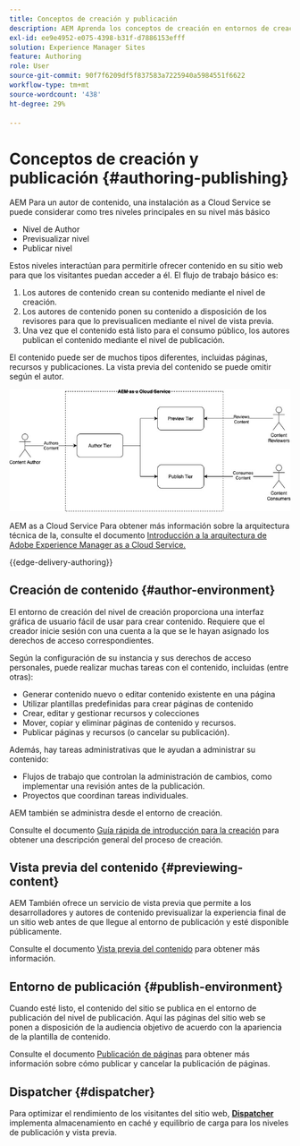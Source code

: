 ```yaml
---
title: Conceptos de creación y publicación
description: AEM Aprenda los conceptos de creación en entornos de creación, publicación y previsualización de, usando el entorno de creación y publicación de.
exl-id: ee9e4952-e075-4398-b31f-d7886153efff
solution: Experience Manager Sites
feature: Authoring
role: User
source-git-commit: 90f7f6209df5f837583a7225940a5984551f6622
workflow-type: tm+mt
source-wordcount: '438'
ht-degree: 29%

---
```



# Conceptos de creación y publicación {#authoring-publishing}

AEM Para un autor de contenido, una instalación as a Cloud Service se puede considerar como tres niveles principales en su nivel más básico

* Nivel de Author
* Previsualizar nivel
* Publicar nivel

Estos niveles interactúan para permitirle ofrecer contenido en su sitio web para que los visitantes puedan acceder a él. El flujo de trabajo básico es:

1. Los autores de contenido crean su contenido mediante el nivel de creación.
1. Los autores de contenido ponen su contenido a disposición de los revisores para que lo previsualicen mediante el nivel de vista previa.
1. Una vez que el contenido está listo para el consumo público, los autores publican el contenido mediante el nivel de publicación.

El contenido puede ser de muchos tipos diferentes, incluidas páginas, recursos y publicaciones. La vista previa del contenido se puede omitir según el autor.

![Diagrama del creador, el editor y los distribuidores](assets/author-publish.jpg)

AEM as a Cloud Service Para obtener más información sobre la arquitectura técnica de la, consulte el documento [Introducción a la arquitectura de Adobe Experience Manager as a Cloud Service.](/help/overview/architecture.md)

{{edge-delivery-authoring}}

## Creación de contenido {#author-environment}

El entorno de creación del nivel de creación proporciona una interfaz gráfica de usuario fácil de usar para crear contenido. Requiere que el creador inicie sesión con una cuenta a la que se le hayan asignado los derechos de acceso correspondientes.

Según la configuración de su instancia y sus derechos de acceso personales, puede realizar muchas tareas con el contenido, incluidas (entre otras):

* Generar contenido nuevo o editar contenido existente en una página
* Utilizar plantillas predefinidas para crear páginas de contenido
* Crear, editar y gestionar recursos y colecciones
* Mover, copiar y eliminar páginas de contenido y recursos.
* Publicar páginas y recursos (o cancelar su publicación).

Además, hay tareas administrativas que le ayudan a administrar su contenido:

* Flujos de trabajo que controlan la administración de cambios, como implementar una revisión antes de la publicación.
* Proyectos que coordinan tareas individuales.

AEM también se administra desde el entorno de creación.

Consulte el documento [Guía rápida de introducción para la creación](/help/sites-cloud/authoring/quick-start.md) para obtener una descripción general del proceso de creación.

## Vista previa del contenido {#previewing-content}

AEM También ofrece un servicio de vista previa que permite a los desarrolladores y autores de contenido previsualizar la experiencia final de un sitio web antes de que llegue al entorno de publicación y esté disponible públicamente.

Consulte el documento [Vista previa del contenido](/help/sites-cloud/authoring/sites-console/previewing-content.md) para obtener más información.

## Entorno de publicación {#publish-environment}

Cuando esté listo, el contenido del sitio se publica en el entorno de publicación del nivel de publicación. Aquí las páginas del sitio web se ponen a disposición de la audiencia objetivo de acuerdo con la apariencia de la plantilla de contenido.

Consulte el documento [Publicación de páginas](/help/sites-cloud/authoring/sites-console/publishing-pages.md) para obtener más información sobre cómo publicar y cancelar la publicación de páginas.

## Dispatcher {#dispatcher}

Para optimizar el rendimiento de los visitantes del sitio web, **[Dispatcher](/help/implementing/dispatcher/overview.md)** implementa almacenamiento en caché y equilibrio de carga para los niveles de publicación y vista previa.
